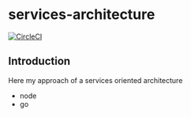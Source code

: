 # services-architecture

[![CircleCI](https://circleci.com/gh/gperreymond/services-architecture.svg?style=shield)](https://circleci.com/gh/gperreymond/services-architecture)

## Introduction

Here my approach of a services oriented architecture

* node
* go
